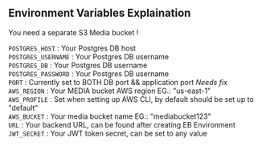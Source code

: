 
## Environment Variables Explaination

You need a separate S3 Media bucket !

`POSTGRES_HOST` : Your Postgres DB host  
`POSTGRES_USERNAME` : Your Postgres DB username  
`POSTGRES_DB` : Your Postgres DB username  
`POSTGRES_PASSWORD` : Your Postgres DB username  
`PORT` : Currently set to BOTH DB port && application port *Needs fix*  
`AWS_REGION` : Your MEDIA bucket AWS region EG.: "us-east-1"  
`AWS_PROFILE` : Set when setting up AWS CLI, by default should be set up to "default"  
`AWS_BUCKET` : Your media bucket name EG.: "mediabucket123"  
`URL` : Your backend URL, can be found after creating EB Environment  
`JWT_SECRET` : Your JWT token secret, can be set to any value

